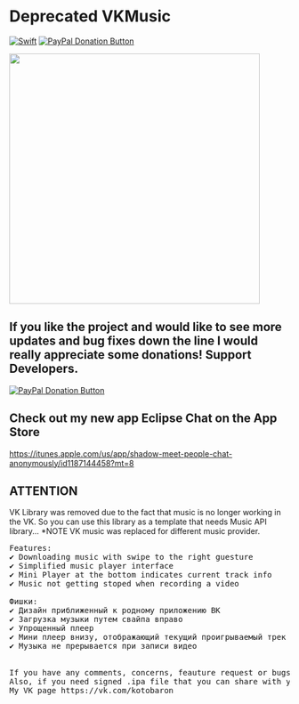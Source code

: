 # Deprecated VKMusic
[![Swift](https://img.shields.io/badge/Swift-4.0.0-orange.svg?style=flat)](https://developer.apple.com/swift/)
<span class="badge-paypal"><a href="https://www.paypal.com/cgi-bin/webscr?cmd=_s-xclick&hosted_button_id=JAGFP3M6BG7LN" title="Donate to this project using PayPal"><img src="https://img.shields.io/badge/paypal-donate-yellow.svg" alt="PayPal Donation Button" /></a></span>

<div
<img height="450" src="https://github.com/yarodevuci/VKMusic/blob/master/AudioList.PNG?raw=true" />
<img height="450" src="https://github.com/yarodevuci/VKMusic/blob/master/AudioPlayer.png?raw=true" />
<div/>

## If you like the project and would like to see more updates and bug fixes down the line I would really appreciate some donations! Support Developers. 
<span class="badge-paypal"><a href="https://www.paypal.com/cgi-bin/webscr?cmd=_s-xclick&hosted_button_id=JAGFP3M6BG7LN" title="Donate to this project using PayPal"><img src="https://img.shields.io/badge/paypal-donate-yellow.svg" alt="PayPal Donation Button" /></a></span>

## Check out my new app Eclipse Chat on the App Store 
https://itunes.apple.com/us/app/shadow-meet-people-chat-anonymously/id1187144458?mt=8

## ATTENTION
VK Library was removed due to the fact that music is no longer working in the VK. So you can use this library as a template that needs Music API library... 
*NOTE VK music was replaced for different music provider.

<pre>
Features: 
✔ Downloading music with swipe to the right guesture
✔ Simplified music player interface
✔ Mini Player at the bottom indicates current track info
✔ Music not getting stoped when recording a video

Фишки:
✔ Дизайн приближенный к родному приложению ВК 
✔ Загрузка музыки путем свайпа вправо
✔ Упрощенный плеер
✔ Мини плеер внизу, отображающий текущий проигрываемый трек
✔ Музыка не прерывается при записи видео


If you have any comments, concerns, feauture request or bugs that needs to be fixed let me know.
Also, if you need signed .ipa file that you can share with you friends let me know
My VK page https://vk.com/kotobaron
